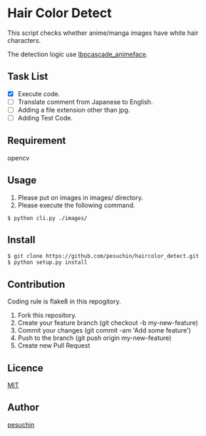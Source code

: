 Hair Color Detect
====

This script checks whether anime/manga images have white hair characters.

The detection logic use [lbpcascade_animeface](https://github.com/nagadomi/lbpcascade_animeface).

## Task List

- [x] Execute code.
- [ ] Translate comment from Japanese to English.
- [ ] Adding a file extension other than jpg.
- [ ] Adding Test Code.

## Requirement
opencv

## Usage
1. Please put on images in images/ directory.
2. Please execute the following command.

```
$ python cli.py ./images/
```

## Install

```
$ git clone https://github.com/pesuchin/haircolor_detect.git
$ python setup.py install
```

## Contribution
Coding rule is flake8 in this repogitory.

1. Fork this repository.
2. Create your feature branch (git checkout -b my-new-feature)
3. Commit your changes (git commit -am 'Add some feature')
4. Push to the branch (git push origin my-new-feature)
5. Create new Pull Request

## Licence

[MIT](https://github.com/tcnksm/tool/blob/master/LICENCE)

## Author

[pesuchin](https://github.com/pesuchin)